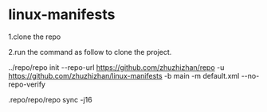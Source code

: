 # linux-manifests
1.clone the repo

2.run the command as follow to clone the project.

../repo/repo init --repo-url https://github.com/zhuzhizhan/repo -u https://github.com/zhuzhizhan/linux-manifests -b main -m default.xml --no-repo-verify

.repo/repo/repo sync -j16
